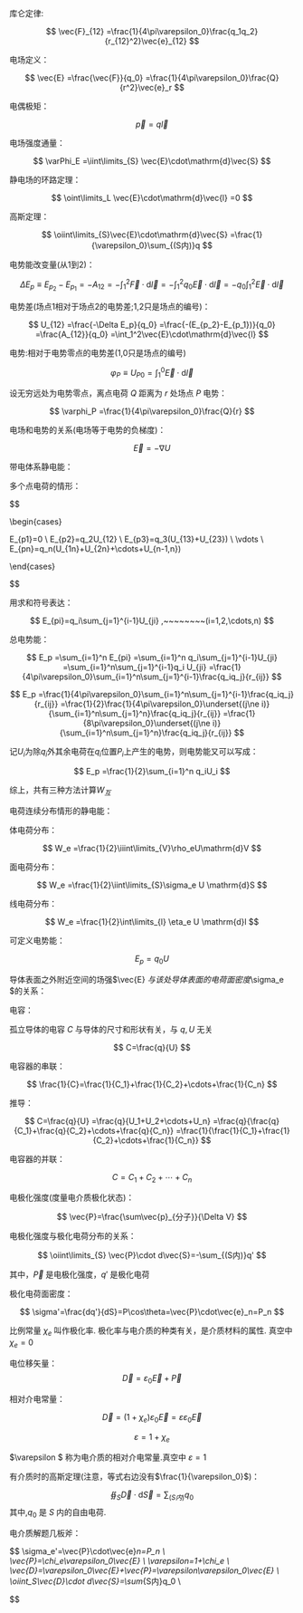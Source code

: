 
库仑定律:

$$
\vec{F}_{12}
=\frac{1}{4\pi\varepsilon_0}\frac{q_1q_2}{r_{12}^2}\vec{e}_{12}
$$

电场定义：

$$
\vec{E}
=\frac{\vec{F}}{q_0}
=\frac{1}{4\pi\varepsilon_0}\frac{Q}{r^2}\vec{e}_r
$$

电偶极矩：

$$
\vec{p}
=q\vec{l}
$$

电场强度通量：

$$
\varPhi_E
=\iint\limits_{S} \vec{E}\cdot\mathrm{d}\vec{S}
$$

静电场的环路定理：

$$
\oint\limits_L \vec{E}\cdot\mathrm{d}\vec{l}
=0
$$

高斯定理：

$$
\oiint\limits_{S}\vec{E}\cdot\mathrm{d}\vec{S}
=\frac{1}{\varepsilon_0}\sum_{(S内)}q
$$

电势能改变量(从1到2)：

$$
\Delta E_p
\equiv E_{p_2}-E_{p_1}
=-A_{12}
=-\int_1^2\vec{F}\cdot\mathrm{d}\vec{l}
=-\int_1^2q_0\vec{E}\cdot\mathrm{d}\vec{l}
=-q_0\int_1^2\vec{E}\cdot\mathrm{d}\vec{l}
$$

电势差(场点1相对于场点2的电势差;1,2只是场点的编号)：

$$
U_{12}
=\frac{-\Delta E_p}{q_0}
=\frac{-(E_{p_2}-E_{p_1})}{q_0}
=\frac{A_{12}}{q_0}
=\int_1^2\vec{E}\cdot\mathrm{d}\vec{l}
$$

电势:相对于电势零点的电势差(1,0只是场点的编号)

$$
\varphi_P
\equiv U_{P0}
=\int_1^0\vec{E}\cdot\mathrm{d}\vec{l}
$$

设无穷远处为电势零点，离点电荷 $Q$ 距离为 $r$ 处场点 $P$ 电势：

$$
\varphi_P
=\frac{1}{4\pi\varepsilon_0}\frac{Q}{r}
$$

电场和电势的关系(电场等于电势的负梯度)：

$$
\vec{E}
=-\nabla U
$$

带电体系静电能：

多个点电荷的情形：

$$

\begin{cases}

E_{p1}=0 \\
E_{p2}=q_2U_{12} \\
E_{p3}=q_3(U_{13}+U_{23}) \\
\vdots \\
E_{pn}=q_n(U_{1n}+U_{2n}+\cdots+U_{n-1,n})

\end{cases}

$$

用求和符号表达：

$$
E_{pi}=q_i\sum_{j=1}^{i-1}U_{ji} ,~~~~~~~~(i=1,2,\cdots,n)
$$

总电势能：

$$
E_p
=\sum_{i=1}^n E_{pi}
=\sum_{i=1}^n q_i\sum_{j=1}^{i-1}U_{ji}
=\sum_{i=1}^n\sum_{j=1}^{i-1}q_i U_{ji}
=\frac{1}{4\pi\varepsilon_0}\sum_{i=1}^n\sum_{j=1}^{i-1}\frac{q_iq_j}{r_{ij}}
$$

$$
E_p
=\frac{1}{4\pi\varepsilon_0}\sum_{i=1}^n\sum_{j=1}^{i-1}\frac{q_iq_j}{r_{ij}}
=\frac{1}{2}\frac{1}{4\pi\varepsilon_0}\underset{(j\ne i)}{\sum_{i=1}^n\sum_{j=1}^n}\frac{q_iq_j}{r_{ij}}
=\frac{1}{8\pi\varepsilon_0}\underset{(j\ne i)}{\sum_{i=1}^n\sum_{j=1}^n}\frac{q_iq_j}{r_{ij}}
$$

记$U_i$为除$q_i$外其余电荷在$q_i$位置$P_i$上产生的电势，则电势能又可以写成：

$$
E_p
=\frac{1}{2}\sum_{i=1}^n q_iU_i
$$

综上，共有三种方法计算$W_互$

电荷连续分布情形的静电能：

体电荷分布：

$$
W_e
=\frac{1}{2}\iiint\limits_{V}\rho_eU\mathrm{d}V
$$

面电荷分布：

$$
W_e
=\frac{1}{2}\iint\limits_{S}\sigma_e U \mathrm{d}S
$$

线电荷分布：

$$
W_e
=\frac{1}{2}\int\limits_{l} \eta_e U \mathrm{d}l
$$

可定义电势能：

$$
E_p=q_0U
$$

导体表面之外附近空间的场强$\vec{E} $与该处导体表面的电荷面密度$\sigma_e $的关系：

电容：

孤立导体的电容 $C$ 与导体的尺寸和形状有关，与 $q,U$ 无关

$$
C=\frac{q}{U}
$$

电容器的串联：

$$
\frac{1}{C}=\frac{1}{C_1}+\frac{1}{C_2}+\cdots+\frac{1}{C_n}
$$

推导：

$$
C=\frac{q}{U}
=\frac{q}{U_1+U_2+\cdots+U_n}
=\frac{q}{\frac{q}{C_1}+\frac{q}{C_2}+\cdots+\frac{q}{C_n}}
=\frac{1}{\frac{1}{C_1}+\frac{1}{C_2}+\cdots+\frac{1}{C_n}}
$$

电容器的并联：

$$
C=C_1+C_2+\cdots+C_n
$$

电极化强度(度量电介质极化状态)：

$$
\vec{P}=\frac{\sum\vec{p}_{分子}}{\Delta V}
$$

电极化强度与极化电荷分布的关系：

$$
\oiint\limits_{S} \vec{P}\cdot d\vec{S}=-\sum_{(S内)}q'
$$

其中，$\vec{P}$ 是电极化强度，$q'$ 是极化电荷

极化电荷面密度：

$$
\sigma'=\frac{dq'}{dS}=P\cos\theta=\vec{P}\cdot\vec{e}_n=P_n
$$

比例常量 $\chi_e$ 叫作极化率. 极化率与电介质的种类有关，是介质材料的属性. 真空中$\chi_e=0$

电位移矢量：
$$
\vec{D}=\varepsilon_0\vec{E}+\vec{P}
$$

相对介电常量：

$$
\vec{D}=(1+\chi_e)\varepsilon_0\vec{E}=\varepsilon\varepsilon_0\vec{E}
$$

$$
\varepsilon=1+\chi_e
$$

$\varepsilon $ 称为电介质的相对介电常量.真空中 $\varepsilon=1$

有介质时的高斯定理(注意，等式右边没有$\frac{1}{\varepsilon_0}$)：

$$
\oiint_S\vec{D}\cdot \mathrm{d}\vec{S}=\sum_{(S内)}q_0
$$
其中,$q_0$ 是 $S$ 内的自由电荷.


电介质解题几板斧：

$$
\sigma_e'=\vec{P}\cdot\vec{e}_n=P_n \\
\vec{P}=\chi_e\varepsilon_0\vec{E} \\
\varepsilon=1+\chi_e \\
\vec{D}=\varepsilon_0\vec{E}+\vec{P}=\varepsilon\varepsilon_0\vec{E} \\ 
\oiint_S\vec{D}\cdot d\vec{S}=\sum_{S内}q_0 \\

$$







